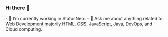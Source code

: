 ### Hi there 👋

<!--
**Ankush-Katiyar/Ankush-Katiyar** is a ✨ _special_ ✨ repository because its `README.md` (this file) appears on your GitHub profile.

Here are some ideas to get you started:
--!>

- 🔭 I’m currently working in StatusNeo.
- 💬 Ask me about anything related to Web Development majorily HTML, CSS, JavaScript, Java, DevOps, and Cloud computing.

